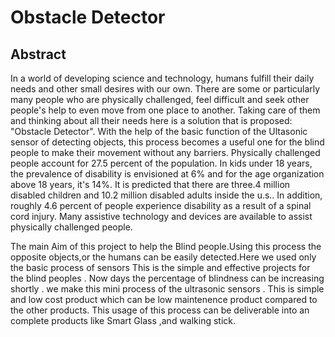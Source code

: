 # Obstacle Detector

## Abstract
In a world of developing science and technology, humans fulfill their daily needs and other small desires with our own. There are some or particularly many people who are physically challenged, feel difficult and seek other people's help to even move from one place to another. Taking care of them and thinking about all their needs here is a solution that is proposed: "Obstacle Detector". With the help of the basic function of the Ultasonic sensor of detecting objects, this process becomes a useful one for the blind people to make their movement without any barriers.  Physically challenged people account for 27.5 percent of the population. In kids under 18 years, the prevalence of disability is envisioned at 6% and for the age organization above 18 years, it's 14%. It is predicted that there are three.4 million disabled children and 10.2 million disabled adults inside the u.s.. In addition, roughly 4.6 percent of people experience disability as a result of a spinal cord injury. Many assistive technology and devices are available to assist physically challenged people.

The main Aim of this project to help the Blind people.Using this process the opposite objects,or the humans can be easily detected.Here we used only the basic process of sensors This is the simple and effective projects for the blind peoples . Now days the percentage of blindness can be increasing shortly . we make this mini process of the ultrasonic sensors . This is simple and low cost product which can be low maintenence product compared to the other products. This usage of this process can be deliverable into an complete products like Smart Glass ,and walking stick.
